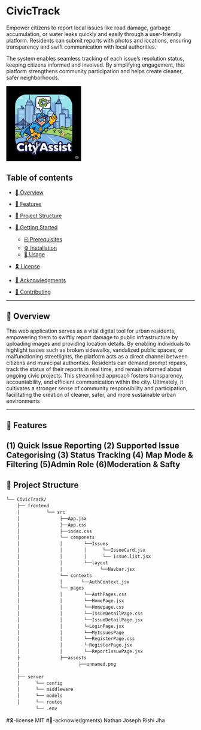 # CivicTrack
Empower citizens to report local issues like road damage, garbage accumulation, or water leaks quickly and easily through a user-friendly platform. Residents can submit reports with photos and locations, ensuring transparency and swift communication with local authorities.

The system enables seamless tracking of each issue’s resolution status, keeping citizens informed and involved. By simplifying engagement, this platform strengthens community participation and helps create cleaner, safer neighborhoods.


<img src="frontend/assets/unnamed.png" height = 200px width = 200px alt="logo">



## Table of contents

- [📍 Overview](#-overview)
- [👾 Features](#-features)
- [📁 Project Structure](#-project-structure)

- [🚀 Getting Started](#-getting-started)
  - [☑️ Prerequisites](#-prerequisites)
  - [⚙️ Installation](#-installation)
  - [🤖 Usage](#🤖-usage)
  
- [🎗 License](#-license)
- [🙌 Acknowledgments](#-acknowledgments)
- [🔰 Contributing](#-contributing)

---


## 📍 Overview

This web application serves as a vital digital tool for urban residents, empowering them to swiftly report damage to public infrastructure by uploading images and providing location details. By enabling individuals to highlight issues such as broken sidewalks, vandalized public spaces, or malfunctioning streetlights, the platform acts as a direct channel between citizens and municipal authorities. Residents can demand prompt repairs, track the status of their reports in real time, and remain informed about ongoing civic projects. This streamlined approach fosters transparency, accountability, and efficient communication within the city. Ultimately, it cultivates a stronger sense of community responsibility and participation, facilitating the creation of cleaner, safer, and more sustainable urban environments


---

## 👾 Features

(1) Quick Issue Reporting
(2) Supported Issue Categorising
(3) Status Tracking
(4) Map Mode & Filtering
(5)Admin Role
(6)Moderation & Safty
---

## 📁 Project Structure


```sh
└── CivicTrack/
    ├── frontend
    │          └── src
    │               ├──App.jsx
    │               ├──App.css
    │               ├──index.css
    │               └── componets
    │               │        └──Issues
    │               │        │      └──IssueCard.jsx
    │               │        │      └── Issue.list.jsx
    │               │        └──layout
    │               │              └──Navbar.jsx
    │               └── contexts
    │               │       └──AuthContext.jsx
    │               └── pages
    │               │        └──AuthPages.css
    │               │        └──HomePage.jsx
    │               │        └──Homepage.css
    │               │        └──IssueDetailPage.css
    │               │        └──IssueDetailPage.jsx
    │               │        └─LoginPage.jsx
    │               │        └──MyIssuesPage
    │               │        └──RegisterPage.css
    │               │        └─RegisterPage.jsx
    │               │        └──ReportIssuePage.jsx
    ├               ├──assests
    │                      ├──unnamed.png
    │
    ├── server
    │      └── config
    │      └── middleware
    │      └── models
    │      └── routes
           └── .env

```
#🎗-license
    MIT
#🙌-acknowledgments)
    Nathan Joseph
    Rishi Jha
